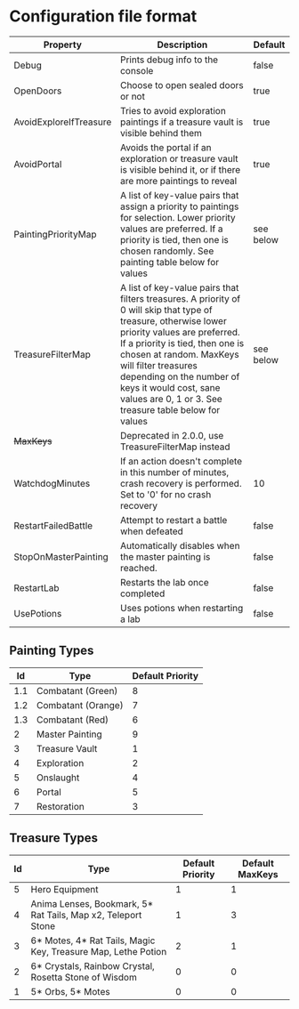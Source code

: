 # Configuration file format

| Property              | Description                        | Default |
| --------------------- | ---------------------------------- | ------- |
| Debug                 | Prints debug info to the console   | false   |
| OpenDoors             | Choose to open sealed doors or not | true    |
| AvoidExploreIfTreasure| Tries to avoid exploration paintings if a treasure vault is visible behind them | true |
| AvoidPortal           | Avoids the portal if an exploration or treasure vault is visible behind it, or if there are more paintings to reveal | true |
| PaintingPriorityMap   | A list of key-value pairs that assign a priority to paintings for selection.  Lower priority values are preferred.  If a priority is tied, then one is chosen randomly. See painting table below for values | see below |
| TreasureFilterMap     | A list of key-value pairs that filters treasures.  A priority of 0 will skip that type of treasure, otherwise lower priority values are preferred.  If a priority is tied, then one is chosen at random. MaxKeys will filter treasures depending on the number of keys it would cost, sane values are 0, 1 or 3. See treasure table below for values | see below |
| ~~MaxKeys~~           | Deprecated in 2.0.0, use TreasureFilterMap instead |  |
| WatchdogMinutes       | If an action doesn't complete in this number of minutes, crash recovery is performed.  Set to '0' for no crash recovery | 10 |
| RestartFailedBattle   | Attempt to restart a battle when defeated | false |
| StopOnMasterPainting  | Automatically disables when the master painting is reached. | false |
| RestartLab            | Restarts the lab once completed | false |
| UsePotions            | Uses potions when restarting a lab | false |

## Painting Types
|  Id   | Type                  | Default Priority  |
| ----- | ----------------------| ----------------- |
| 1.1   | Combatant (Green)     | 8                 |
| 1.2   | Combatant (Orange)    | 7                 |
| 1.3   | Combatant (Red)       | 6                 |
| 2     | Master Painting       | 9                 |
| 3     | Treasure Vault        | 1                 |
| 4     | Exploration           | 2                 |
| 5     | Onslaught             | 4                 |
| 6     | Portal                | 5                 |
| 7     | Restoration           | 3                 |

## Treasure Types
| Id    | Type                                                              | Default Priority  | Default MaxKeys |
| ----- | ----------------------------------------------------------------- | ----------------- | --------------- |
| 5     | Hero Equipment                                                    | 1                 | 1               |
| 4     | Anima Lenses, Bookmark, 5* Rat Tails, Map x2, Teleport Stone     	| 1                 | 3               |
| 3     | 6* Motes, 4* Rat Tails, Magic Key, Treasure Map, Lethe Potion     | 2                 | 1               |
| 2     | 6* Crystals, Rainbow Crystal, Rosetta Stone of Wisdom             | 0                 | 0               |
| 1     | 5* Orbs, 5* Motes                                                 | 0                 | 0               |
